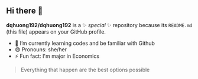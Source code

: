 ## Hi there 👋

**dqhuong192/dqhuong192** is a ✨ _special_ ✨ repository because its `README.md` (this file) appears on your GitHub profile.

- 🌱 I’m currently learning codes and be familiar with Github
- 😄 Pronouns: she/her
- ⚡ Fun fact: I'm major in Economics

> Everything that happen are the best options possible
